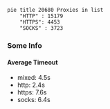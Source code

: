 
```mermaid
pie title 20680 Proxies in list
    "HTTP" : 15179
    "HTTPS": 4453
    "SOCKS" : 3723
```

### Some Info
#### Average Timeout

- mixed: 4.5s
- http: 2.4s
- https: 7.6s
- socks: 6.4s